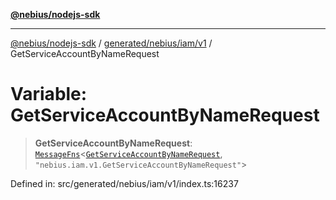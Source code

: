 [**@nebius/nodejs-sdk**](../../../../../README.md)

---

[@nebius/nodejs-sdk](../../../../../README.md) / [generated/nebius/iam/v1](../README.md) / GetServiceAccountByNameRequest

# Variable: GetServiceAccountByNameRequest

> **GetServiceAccountByNameRequest**: [`MessageFns`](../../../../../runtime/protos/core/interfaces/MessageFns.md)\<[`GetServiceAccountByNameRequest`](../interfaces/GetServiceAccountByNameRequest.md), `"nebius.iam.v1.GetServiceAccountByNameRequest"`\>

Defined in: src/generated/nebius/iam/v1/index.ts:16237
